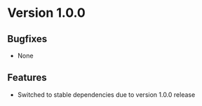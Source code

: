 # Version 1.0.0

## Bugfixes

* None

## Features

* Switched to stable dependencies due to version 1.0.0 release
